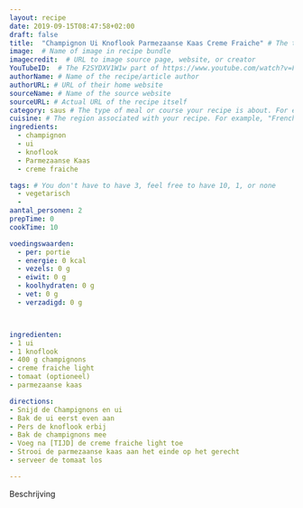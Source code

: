 ```yaml
---
layout: recipe
date: 2019-09-15T08:47:58+02:00
draft: false
title:  "Champignon Ui Knoflook Parmezaanse Kaas Creme Fraiche" # The title of your awesome recipe
image:  # Name of image in recipe bundle
imagecredit:  # URL to image source page, website, or creator
YouTubeID:  # The F2SYDXV1W1w part of https://www.youtube.com/watch?v=F2SYDXV1W1w
authorName: # Name of the recipe/article author
authorURL: # URL of their home website
sourceName: # Name of the source website
sourceURL: # Actual URL of the recipe itself
category: saus # The type of meal or course your recipe is about. For example: "dinner", "entree", or "dessert".
cuisine: # The region associated with your recipe. For example, "French", Mediterranean", or "American".
ingredients:
  - champignon
  - ui
  - knoflook
  - Parmezaanse Kaas
  - creme fraiche

tags: # You don't have to have 3, feel free to have 10, 1, or none
  - vegetarisch
  -
aantal_personen: 2
prepTime: 0
cookTime: 10

voedingswaarden:
  - per: portie
  - energie: 0 kcal
  - vezels: 0 g
  - eiwit: 0 g
  - koolhydraten: 0 g
  - vet: 0 g
  - verzadigd: 0 g



ingredienten:
- 1 ui
- 1 knoflook
- 400 g champignons
- creme fraiche light
- tomaat (optioneel)
- parmezaanse kaas

directions:
- Snijd de Champignons en ui
- Bak de ui eerst even aan
- Pers de knoflook erbij
- Bak de champignons mee
- Voeg na [TIJD] de creme fraiche light toe
- Strooi de parmezaanse kaas aan het einde op het gerecht
- serveer de tomaat los

---
```


Beschrijving
